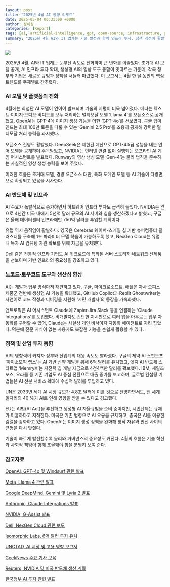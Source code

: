 ```yaml
---
layout: post
title: "2025년 4월 AI 동향 리포트"
date: 2025-05-04 06:31:00 +0000
author: 정하성
categories: [Report]
tags: [ai, artificial-intelligence, gpt, open-source, infrastructure, policy, no-code]
summary: "2025년 4월 AI와 IT 업계는 기술 발전과 함께 인프라 투자, 정책 개선이 활발히 이루어졌습니다. 새로운 AI 모델과 플랫폼들이 발표되며, AI 기술의 다방면 확장이 두드러졌고, AI 반도체 및 인프라 투자도 급증했습니다. 노코드·로우코드 도구는 업무 효율성을 높였으며, 각국 정부는 AI 규제와 정책 마련에 박차를 가했습니다. 이러한 흐름은 기술 혁신과 사회적 책임의 균형이 중요함을 보여줍니다."
---
```


![](https://haseong.github.io/assets/images/posts/1e94f32e7b6080649512d565be51055b.jpg)

2025년 4월, AI와 IT 업계는 눈부신 속도로 진화하며 큰 변화를 이끌었다. 초거대 AI 모델 공개, AI 인프라 투자 확대, 생성형 AI의 일상 도구 통합이 잇따르는 가운데, 각국 정부와 기업은 새로운 규범과 정책을 서둘러 마련했다. 이 보고서는 4월 한 달 동안의 핵심 트렌드를 주제별로 간추렸다.

### AI 모델 및 플랫폼의 진화

4월에는 최첨단 AI 모델이 연이어 발표되며 기술의 지평이 더욱 넓어졌다. 메타는 텍스트·이미지·오디오·비디오를 모두 처리하는 멀티모달 모델 ‘Llama 4’를 오픈소스로 공개했고, OpenAI는 GPT-4에 이미지 생성 기능을 더한 ‘GPT-4o’를 선보였다. 구글 딥마인드는 최대 100만 토큰을 다룰 수 있는 ‘Gemini 2.5 Pro’를 조용히 공개해 강력한 멀티모달 처리 능력을 과시했다.

오픈소스 진영도 활발했다. DeepSeek은 제한된 예산으로 GPT-4.5급 성능을 내는 언어 모델을 공개하며 주목받았고, NVIDIA는 인터넷 연결 없이 실행되는 오프라인 AI 게임 어시스턴트를 발표했다. Runway의 영상 생성 모델 ‘Gen-4’는 물리 법칙을 준수하는 사실적인 영상 생성 능력을 보여 주었다.

이러한 흐름은 초거대 모델, 경량 오픈소스 대안, 특화 도메인 모델 등 AI 기술이 다방면으로 확장되고 있음을 시사한다.

### AI 반도체 및 인프라

AI 수요가 폭발적으로 증가하면서 하드웨어 인프라 투자도 급격히 늘었다. NVIDIA는 앞으로 4년간 미국 내에서 5천억 달러 규모의 AI 서버와 칩을 생산하겠다고 밝혔고, 구글은 올해 데이터센터 인프라에만 750억 달러를 투입할 계획이다.

유럽 역시 움직임이 활발하다. 영국은 Cerebras 웨이퍼-스케일 칩 기반 슈퍼컴퓨터 클러스터를 구축해 1조 파라미터 모델 학습이 가능하도록 했고, NexGen Cloud는 유럽 내 독자 AI 컴퓨팅 자원 확보를 위해 자금을 유치했다.

Dell 같은 전통적 인프라 기업도 AI 워크로드에 특화된 서버·스토리지·네트워크 신제품을 선보이며 기반 인프라의 중요성을 강조하고 있다.

### 노코드·로우코드 도구와 생산성 향상

AI는 개발과 업무 방식마저 재편하고 있다. 구글, 마이크로소프트, 애플은 자사 오피스 제품군 전반에 생성형 AI 기능을 확대했고, GitHub Copilot과 Replit Ghostwriter는 자연어로 코드 작성과 디버깅을 지원해 ‘시민 개발자’의 등장을 가속화했다.

앤트로픽은 AI 어시스턴트 Claude에 Zapier·Jira·Slack 등을 연결하는 ‘Claude Integrations’를 도입했다. 비개발자도 간단한 지시만으로 여러 앱을 아우르는 업무 자동화를 구현할 수 있어, Claude는 사실상 개인 비서이자 자동화 에이전트로 자리 잡았다. 덕분에 전문 지식이 없는 사용자도 복잡한 기능을 손쉽게 활용할 수 있다.

### 정책 및 산업 투자 동향

AI의 영향력이 커지자 정부와 산업계의 대응 속도도 빨라졌다. 구글의 제약 AI 스핀오프 ‘아이소모픽 랩스’는 AI 기반 신약 개발을 위해 6억 달러를 유치했고, 엣지 AI 반도체 스타트업 ‘MemryX’는 저전력 칩 개발 자금으로 4천4백만 달러를 확보했다. IBM, 세일즈포스, 오라클 등 기존 기업도 AI 중심 전환으로 매출 증가를 보고하며, 글로벌 컨설팅 기업들은 AI 전문 서비스 확대에 수십억 달러를 투입하고 있다.

UN은 2033년 세계 AI 시장 규모가 4.8조 달러에 이를 것으로 전망하면서도, 전 세계 일자리의 40 %가 AI로 인해 영향을 받을 수 있다고 경고했다.

EU는 AI법(AI Act)을 추진하고 생성형 AI 자율규범을 준비 중이지만, 시민단체는 규제가 미흡하다고 지적한다. 미국은 기존 법령으로 AI 오용을 규제하고, 중국은 AI를 이용한 검열을 강화하고 있다. OpenAI는 이미지 생성 정책을 완화해 창작 자유와 안전 사이의 균형을 다시 맞췄다.

기술이 빠르게 발전할수록 윤리와 거버넌스의 중요성도 커진다. 4월의 흐름은 기술 혁신과 사회적 책임이 함께 조율돼야 함을 분명히 보여 준다.

### 참고자료

[OpenAI, GPT-4o 및 Windsurf 관련 발표](https://openai.com/index/introducing-o3-and-o4-mini/)

[Meta, Llama 4 관련 발표](https://www.notion.so/The-Llama-4-herd-The-beginning-of-a-new-era-of-natively-multimodal-AI-innovation-1cd4f32e7b608171a42dd69a9ce8d34b)

[Google DeepMind, Gemini 및 Lyria 2 발표](https://www.notion.so/Google-DeepMind-Lyria-2-GeekNews-1e14f32e7b6081eb842df85c6fd7df43)

[Anthropic, Claude Integrations 발표](https://www.notion.so/1d74f32e7b6081e5b839cde3bff8a973)

[NVIDIA, G-Assist 발표](https://youtu.be/MHyaDHWkA2Y?si=GhVbCT7r9dpItMdh)

[Dell, NexGen Cloud 관련 보도](https://www.notion.so/DeepSeek-3FS-GeekNews-1db4f32e7b6081a0a425ec602a5d7173)

[Isomorphic Labs, 6억 달러 투자 유치](https://www.notion.so/6-1ca4f32e7b60813f8132d064ad0123a8)

[UNCTAD, AI 시장 및 고용 영향 보고서](https://www.notion.so/AI-1e44f32e7b60811fbe27c2dfb601b416)

[GeekNews 주요 기사 모음](https://www.notion.so/GeekNews-1c84f32e7b6081d7bb1ec4d087fc1880)

[Reuters, NVIDIA 및 미국 반도체 생산 계획](https://www.notion.so/2025-GPU-1-1-5-AI-1d94f32e7b60817f8e3ed5c298b0f50e)

[한국정부 AI 투자 관련 발표](https://www.notion.so/AI-100-GPU-5-NPU-1d54f32e7b6081ff8a5be22d2747b4ba)

